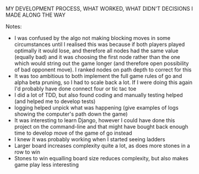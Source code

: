 MY DEVELOPMENT PROCESS, WHAT WORKED, WHAT DIDN'T DECISIONS I MADE ALONG THE WAY

Notes:
- I was confused by the algo not making blocking moves in some circumstances until I realised this was because if both players played optimally it would lose, and therefore all nodes had the same value (equally bad) and it was choosing the first node rather than the one which would string out the game longer (and therefore open possibility of bad opponent move). I ranked nodes on path depth to correct for this
- It was too ambitious to both implement the full game rules of go and alpha beta pruning, so I had to scale back a lot. If I were doing this again I'd probably have done connect four or tic tac toe
- I did a lot of TDD, but also found coding and manually testing helped (and helped me to develop tests)
- logging helped unpick what was happening (give examples of logs showing the computer's path down the game)
- It was interesting to learn Django, however I could have done this project on the command-line and that might have bought back enough time to develop move of the game of go instead
- I knew it was probably working when I started seeing ladders
- Larger board increases complexity quite a lot, as does more stones in a row to win
- Stones to win equalling board size reduces complexity, but also makes game play less interesting
